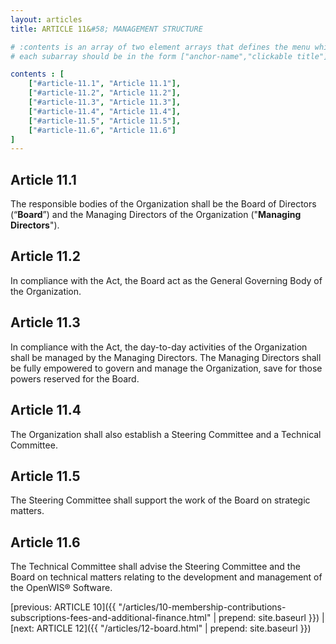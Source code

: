 ```yaml
---
layout: articles
title: ARTICLE 11&#58; MANAGEMENT STRUCTURE

# :contents is an array of two element arrays that defines the menu which appears in the masthead
# each subarray should be in the form ["anchor-name","clickable title"]

contents : [
    ["#article-11.1", "Article 11.1"],
    ["#article-11.2", "Article 11.2"],
    ["#article-11.3", "Article 11.3"],
    ["#article-11.4", "Article 11.4"],
    ["#article-11.5", "Article 11.5"],
    ["#article-11.6", "Article 11.6"]
]
---
```


<h2 id="article-11.1">Article 11.1</h2>

The responsible bodies of the Organization shall be the Board of Directors (“**Board**”) and the Managing Directors of the Organization ("**Managing Directors**").

<h2 id="article-11.2">Article 11.2</h2>

In compliance with the Act, the Board act as the General Governing Body of the Organization. 

<h2 id="article-11.3">Article 11.3</h2>

In compliance with the Act, the day-to-day activities of the Organization shall be managed by the Managing Directors. The Managing Directors shall be fully empowered to govern and manage the Organization, save for those powers reserved for the Board.

<h2 id="article-11.4">Article 11.4</h2>

The Organization shall also establish a Steering Committee and a Technical Committee. 

<h2 id="article-11.5">Article 11.5</h2>

The Steering Committee shall support the work of the Board on strategic matters.

<h2 id="article-11.6">Article 11.6</h2>

The Technical Committee shall advise the Steering Committee and the Board on technical matters relating to the development and management of the OpenWIS® Software.

[previous: ARTICLE 10]({{ "/articles/10-membership-contributions-subscriptions-fees-and-additional-finance.html" | prepend: site.baseurl }}) \| [next: ARTICLE 12]({{ "/articles/12-board.html" | prepend: site.baseurl }})